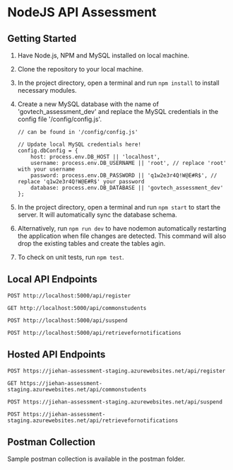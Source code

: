 # NodeJS API Assessment

## Getting Started

1. Have Node.js, NPM and MySQL installed on local machine.
2. Clone the repository to your local machine.
3. In the project directory, open a terminal and run `npm install` to install necessary modules.
4. Create a new MySQL database with the name of 'govtech_assessment_dev' and replace the MySQL credentials in the config file '/config/config.js'.

   ```
   // can be found in '/config/config.js'

   // Update local MySQL credentials here!
   config.dbConfig = {
       host: process.env.DB_HOST || 'localhost',
       username: process.env.DB_USERNAME || 'root', // replace 'root' with your username
       password: process.env.DB_PASSWORD || 'q1w2e3r4Q!W@E#R$', // replace 'q1w2e3r4Q!W@E#R$' your password
       database: process.env.DB_DATABASE || 'govtech_assessment_dev'
   };
   ```

5. In the project directory, open a terminal and run `npm start` to start the server. It will automatically sync the database schema.

6. Alternatively, run `npm run dev` to have nodemon automatically restarting the application when file changes are detected. This command will also drop the existing tables and create the tables agin.

7. To check on unit tests, run `npm test`.


## Local API Endpoints

`POST http://localhost:5000/api/register`

`GET http://localhost:5000/api/commonstudents`

`POST http://localhost:5000/api/suspend`

`POST http://localhost:5000/api/retrievefornotifications`

## Hosted API Endpoints

`POST https://jiehan-assessment-staging.azurewebsites.net/api/register`

`GET https://jiehan-assessment-staging.azurewebsites.net/api/commonstudents`

`POST https://jiehan-assessment-staging.azurewebsites.net/api/suspend`

`POST https://jiehan-assessment-staging.azurewebsites.net/api/retrievefornotifications`

## Postman Collection
Sample postman collection is available in the postman folder.